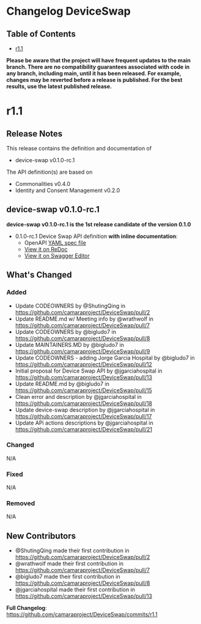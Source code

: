 # Changelog DeviceSwap

## Table of Contents

- [r1.1](#r11)

**Please be aware that the project will have frequent updates to the main branch. There are no compatibility guarantees associated with code in any branch, including main, until it has been released. For example, changes may be reverted before a release is published. For the best results, use the latest published release.**

# r1.1
## Release Notes

This release contains the definition and documentation of
* device-swap v0.1.0-rc.1

The API definition(s) are based on
* Commonalities v0.4.0
* Identity and Consent Management v0.2.0

## device-swap v0.1.0-rc.1

**device-swap v0.1.0-rc.1 is the 1st release candidate of the version 0.1.0**

- 0.1.0-rc.1 Device Swap API definition **with inline documentation**:
  - OpenAPI [YAML spec file](https://github.com/camaraproject/DeviceSwap/blob/r1.1/code/API_definitions/device-swap.yaml)
  - [View it on ReDoc](https://redocly.github.io/redoc/?url=https://raw.githubusercontent.com/camaraproject/DeviceSwap/blob/r1.1/code/API_definitions/device-swap.yaml&nocors)
  - [View it on Swagger Editor](https://editor.swagger.io/?url=https://raw.githubusercontent.com/camaraproject/DeviceSwap/blob/r1.1/code/API_definitions/device-swap.yaml)
    
## What's Changed
### Added
* Update CODEOWNERS by @ShutingQing in https://github.com/camaraproject/DeviceSwap/pull/2
* Update README.md w/ Meeting info by @wrathwolf in https://github.com/camaraproject/DeviceSwap/pull/7
* Update CODEOWNERS by @bigludo7 in https://github.com/camaraproject/DeviceSwap/pull/8
* Update MAINTAINERS.MD by @bigludo7 in https://github.com/camaraproject/DeviceSwap/pull/9
* Update CODEOWNERS - adding Jorge Garcia Hospital by @bigludo7 in https://github.com/camaraproject/DeviceSwap/pull/12
* Initial proposal for Device Swap API by @jgarciahospital in https://github.com/camaraproject/DeviceSwap/pull/13
* Update README.md by @bigludo7 in https://github.com/camaraproject/DeviceSwap/pull/15
* Clean error and description by @jgarciahospital in https://github.com/camaraproject/DeviceSwap/pull/18
* Update device-swap description by @jgarciahospital in https://github.com/camaraproject/DeviceSwap/pull/17
* Update APi actions descriptions by @jgarciahospital in https://github.com/camaraproject/DeviceSwap/pull/21

### Changed
N/A
### Fixed
N/A
### Removed
N/A

## New Contributors
* @ShutingQing made their first contribution in https://github.com/camaraproject/DeviceSwap/pull/2
* @wrathwolf made their first contribution in https://github.com/camaraproject/DeviceSwap/pull/7
* @bigludo7 made their first contribution in https://github.com/camaraproject/DeviceSwap/pull/8
* @jgarciahospital made their first contribution in https://github.com/camaraproject/DeviceSwap/pull/13

**Full Changelog**: https://github.com/camaraproject/DeviceSwap/commits/r1.1
